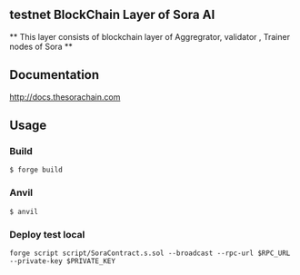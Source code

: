 ## testnet BlockChain Layer of Sora AI

** This layer consists of blockchain layer of Aggregrator, validator , Trainer nodes of Sora **

## Documentation

http://docs.thesorachain.com

## Usage

### Build

```shell
$ forge build
```

### Anvil

```shell
$ anvil
```

### Deploy test local

```shell
forge script script/SoraContract.s.sol --broadcast --rpc-url $RPC_URL --private-key $PRIVATE_KEY
```
